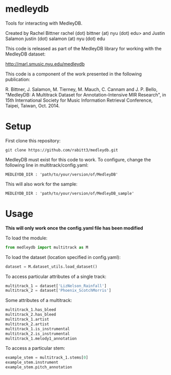 medleydb
========

Tools for interacting with MedleyDB.

Created by Rachel Bittner rachel (dot) bittner (at) nyu (dot) edu>
and Justin Salamon justin (dot) salamon (at) nyu (dot) edu

This code is released as part of the MedleyDB library for working
with the MedleyDB dataset: 

http://marl.smusic.nyu.edu/medleydb

This code is a component of the work presented in the following publication:

R. Bittner, J. Salamon, M. Tierney, M. Mauch, C. Cannam and J. P. Bello,
"MedleyDB: A Multitrack Dataset for Annotation-Intensive MIR Research", in
15th International Society for Music Information Retrieval Conference,
Taipei, Taiwan, Oct. 2014.

Setup
========
First clone this repository:
```
git clone https://github.com/rabitt3/medleydb.git
```

MedleyDB must exist for this code to work. To configure, change the following
line in multitrack/config.yaml:

	MEDLEYDB_DIR : 'path/to/your/version/of/MedleyDB'

This will also work for the sample:

	MEDLEYDB_DIR : 'path/to/your/version/of/MedleyDB_sample'

Usage
========
**This will only work once the config.yaml file has been modified**

To load the module:
```python
from medleydb import multitrack as M
```

To load the dataset (location specified in config.yaml):
```python
dataset = M.dataset_utils.load_dataset()
```

To access particular attributes of a single track:
```python
multitrack_1 = dataset['LizNelson_Rainfall']
multitrack_2 = dataset['Phoenix_ScotchMorris']
```

Some attributes of a multitrack:
```python
multitrack_1.has_bleed
multitrack_2.has_bleed
multitrack_1.artist
multitrack_2.artist
multitrack_1.is_instrumental
multitrack_2.is_instrumental
multitrack_1.melody1_annotation
```

To access a particular stem:
```python
example_stem = multitrack_1.stems[0]
example_stem.instrument
example_stem.pitch_annotation
```